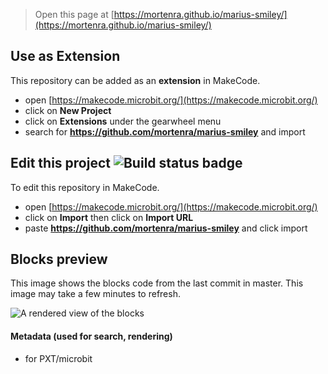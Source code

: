 
> Open this page at [https://mortenra.github.io/marius-smiley/](https://mortenra.github.io/marius-smiley/)

## Use as Extension

This repository can be added as an **extension** in MakeCode.

* open [https://makecode.microbit.org/](https://makecode.microbit.org/)
* click on **New Project**
* click on **Extensions** under the gearwheel menu
* search for **https://github.com/mortenra/marius-smiley** and import

## Edit this project ![Build status badge](https://github.com/mortenra/marius-smiley/workflows/MakeCode/badge.svg)

To edit this repository in MakeCode.

* open [https://makecode.microbit.org/](https://makecode.microbit.org/)
* click on **Import** then click on **Import URL**
* paste **https://github.com/mortenra/marius-smiley** and click import

## Blocks preview

This image shows the blocks code from the last commit in master.
This image may take a few minutes to refresh.

![A rendered view of the blocks](https://github.com/mortenra/marius-smiley/raw/master/.github/makecode/blocks.png)

#### Metadata (used for search, rendering)

* for PXT/microbit
<script src="https://makecode.com/gh-pages-embed.js"></script><script>makeCodeRender("{{ site.makecode.home_url }}", "{{ site.github.owner_name }}/{{ site.github.repository_name }}");</script>
